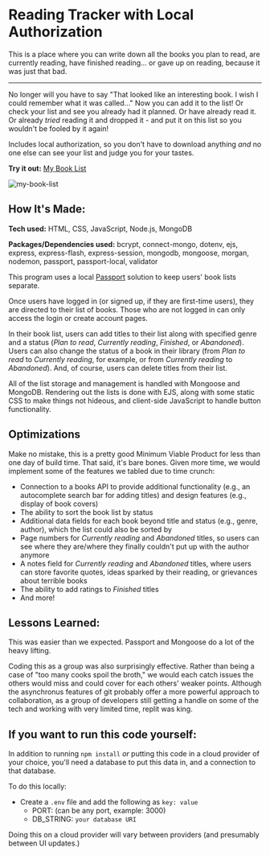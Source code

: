 # Reading Tracker with Local Authorization
This is a place where you can write down all the books you plan to read, are currently reading, have finished reading... or gave up on reading, because it was just that bad.

---

No longer will you have to say "That looked like an interesting book. I wish I could remember what it was called..." Now you can add it to the list!
Or check your list and see you already had it planned.
Or have already read it.
Or already *tried* reading it and dropped it - and put it on this list so you wouldn't be fooled by it again!

Includes local authorization, so you don't have to download anything *and* no one else can see your list and judge you for your tastes.

**Try it out:** [My Book List](https://my-book-list.onrender.com/) 

![my-book-list](https://user-images.githubusercontent.com/101761079/188512514-e6da54da-2040-4a50-a0e5-59a0245e8244.png)

## How It's Made:

**Tech used:** HTML, CSS, JavaScript, Node.js, MongoDB

**Packages/Dependencies used:** bcrypt, connect-mongo, dotenv, ejs, express, express-flash, express-session, mongodb, mongoose, morgan, nodemon, passport, passport-local, validator

This program uses a local [Passport](https://www.passportjs.org/ 'Passport') solution to keep users' book lists separate.

Once users have logged in (or signed up, if they are first-time users), they are directed to their list of books. Those who are not logged in can only access the login or create account pages.

In their book list, users can add titles to their list along with specified genre and a status (*Plan to read*, *Currently reading*, *Finished*, or *Abandoned*).
Users can also change the status of a book in their library (from *Plan to read* to *Currently reading*, for example, or from *Currently reading* to *Abandoned*).
And, of course, users can delete titles from their list.

All of the list storage and management is handled with Mongoose and MongoDB.
Rendering out the lists is done with EJS, along with some static CSS to make things not hideous, and client-side JavaScript to handle button functionality.

## Optimizations

Make no mistake, this is a pretty good Minimum Viable Product for less than one day of build time.
That said, it's bare bones. Given more time, we would implement some of the features we tabled due to time crunch:

* Connection to a books API to provide additional functionality (e.g., an autocomplete search bar for adding titles) and design features (e.g., display of book covers)
* The ability to sort the book list by status
* Additional data fields for each book beyond title and status (e.g., genre, author), which the list could also be sorted by
* Page numbers for *Currently reading* and *Abandoned* titles, so users can see where they are/where they finally couldn't put up with the author anymore
* A notes field for *Currently reading* and *Abandoned* titles, where users can store favorite quotes, ideas sparked by their reading, or grievances about terrible books
* The ability to add ratings to *Finished* titles
* And more!

## Lessons Learned:

This was easier than we expected. Passport and Mongoose do a lot of the heavy lifting.

Coding this as a group was also surprisingly effective. Rather than being a case of "too many cooks spoil the broth," we would each catch issues the others would miss and could cover for each others' weaker points. Although the asynchronus features of git probably offer a more powerful approach to collaboration, as a group of developers still getting a handle on some of the tech and working with very limited time, replit was king.

## If you want to run this code yourself:

In addition to running `npm install` *or* putting this code in a cloud provider of your choice, you'll need a database to put this data in, and a connection to that database.

To do this locally:
- Create a `.env` file and add the following as `key: value` 
  - PORT: (can be any port, example: 3000) 
  - DB_STRING: `your database URI`

Doing this on a cloud provider will vary between providers (and presumably between UI updates.)
